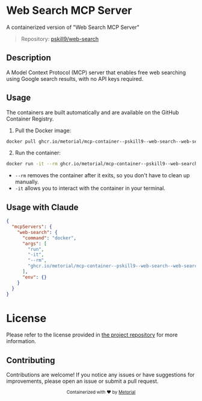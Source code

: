 
# Web Search MCP Server

A containerized version of "Web Search MCP Server"

> Repository: [pskill9/web-search](https://github.com/pskill9/web-search)

## Description

A Model Context Protocol (MCP) server that enables free web searching using Google search results, with no API keys required.


## Usage

The containers are built automatically and are available on the GitHub Container Registry.

1. Pull the Docker image:

```bash
docker pull ghcr.io/metorial/mcp-container--pskill9--web-search--web-search
```

2. Run the container:

```bash
docker run -it --rm ghcr.io/metorial/mcp-container--pskill9--web-search--web-search 
```

- `--rm` removes the container after it exits, so you don't have to clean up manually.
- `-it` allows you to interact with the container in your terminal.



## Usage with Claude

```json
{
  "mcpServers": {
    "web-search": {
      "command": "docker",
      "args": [
        "run",
        "-it",
        "--rm",
        "ghcr.io/metorial/mcp-container--pskill9--web-search--web-search"
      ],
      "env": {}
    }
  }
}
```

# License

Please refer to the license provided in [the project repository](https://github.com/pskill9/web-search) for more information.

## Contributing

Contributions are welcome! If you notice any issues or have suggestions for improvements, please open an issue or submit a pull request.

<div align="center">
  <sub>Containerized with ❤️ by <a href="https://metorial.com">Metorial</a></sub>
</div>
  